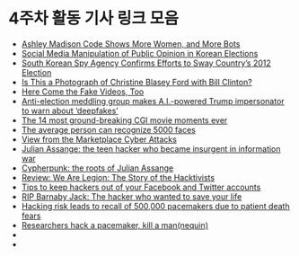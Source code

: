 # 4주차 활동 기사 링크 모음
- [Ashley Madison Code Shows More Women, and More Bots](https://gizmodo.com/ashley-madison-code-shows-more-women-and-more-bots-1727613924)
- [Social Media Manipulation of Public Opinion in Korean Elections](https://thediplomat.com/2018/09/social-media-manipulation-of-public-opinion-in-korean-elections/)
- [South Korean Spy Agency Confirms Efforts to Sway Country’s 2012 Election](https://www.snopes.com/news/2017/08/06/south-korean-agency-confirms-efforts-to-sway-2012-election/)
- [Is This a Photograph of Christine Blasey Ford with Bill Clinton?](https://www.snopes.com/fact-check/ford-george-soros/)
- [Here Come the Fake Videos, Too](https://www.nytimes.com/2018/03/04/technology/fake-videos-deepfakes.html)
- [Anti-election meddling group makes A.I.-powered Trump impersonator to warn about ‘deepfakes’](https://www.cnbc.com/2018/12/07/deepfake-ai-trump-impersonator-highlights-election-fake-news-threat.html)
- [The 14 most ground-breaking CGI movie moments ever](https://www.bbc.com/timelines/zyyrk7h)
- [The average person can recognize 5000 faces](http://www.sciencemag.org/news/2018/10/average-person-can-recognize-5000-faces)
- [View from the Marketplace Cyber Attacks](https://www.technologyreview.com/s/528861/cyber-attacks/)
- [Julian Assange: the teen hacker who became insurgent in information war](https://www.theguardian.com/media/2011/jan/30/julian-assange-wikileaks-profile)
- [Cypherpunk: the roots of Julian Assange](https://www.afr.com/technology/cypherpunk-the-roots-of-julian-assange-20170519-gw8set)
- [Review: We Are Legion: The Story of the Hacktivists](https://www.huffingtonpost.com/gina-hall/we-are-legion-film_b_1975493.html)
- [Tips to keep hackers out of your Facebook and Twitter accounts](https://www.nation.co.ke/lifestyle/Tips-to-keep-hackers-out-of-your-Facebook-and-Twitter-accounts/1190-4548874-yctyhd/index.html)
- [RIP Barnaby Jack: The hacker who wanted to save your life](https://www.washingtonpost.com/news/the-switch/wp/2013/07/29/rip-barnaby-jack-the-hacker-who-wanted-to-save-your-life/?noredirect=on&utm_term=.8ddb6c7e03ce)
- [Hacking risk leads to recall of 500,000 pacemakers due to patient death fears](https://www.theguardian.com/technology/2017/aug/31/hacking-risk-recall-pacemakers-patient-death-fears-fda-firmware-update)
- [Researchers hack a pacemaker, kill a man(nequin)](https://www.computerworld.com/article/2981527/cybercrime-hacking/researchers-hack-a-pacemaker-kill-a-man-nequin.html)
- []()
- []()


